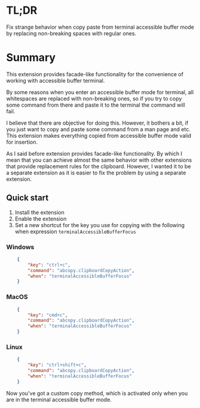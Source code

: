 # TL;DR

Fix strange behavior when copy paste from terminal accessible buffer mode by replacing non-breaking spaces with regular ones.

# Summary

This extension provides facade-like functionality for the convenience of working with accessible buffer terminal.

By some reasons when you enter an accessible buffer mode for terminal, all whitespaces are replaced with non-breaking ones, so if you try to copy some command from there and paste it to the terminal the command will fail.

I believe that there are objective for doing this. However, it bothers a bit, if you just want to copy and paste some command from a man page and etc. This extension makes everything copied from accessible buffer mode valid for insertion.

As I said before extension provides facade-like functionality. By which I mean that you can achieve almost the same behavior with other extensions that provide replacement rules for the clipboard. However, I wanted it to be a separate extension as it is easier to fix the problem by using a separate extension.

## Quick start

1. Install the extension
2. Enable the extension
3. Set a new shortcut for the key you use for copying with the following when expression `terminalAccessibleBufferFocus`


### Windows
```json
    {
        "key": "ctrl+c",
        "command": "abcopy.clipboardCopyAction",
        "when": "terminalAccessibleBufferFocus"
    }
```

### MacOS
```json
    {
        "key": "cmd+c",
        "command": "abcopy.clipboardCopyAction",
        "when": "terminalAccessibleBufferFocus"
    }
```

### Linux
```json
    {
        "key": "ctrl+shift+c",
        "command": "abcopy.clipboardCopyAction",
        "when": "terminalAccessibleBufferFocus"
    }
```

Now you've got a custom copy method, which is activated only when you are in the terminal accessible buffer mode.

